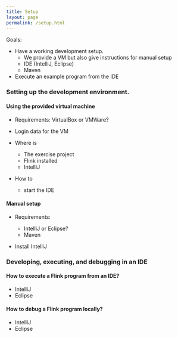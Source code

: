 ```yaml
---
title: Setup
layout: page
permalink: /setup.html
---
```


Goals: 

- Have a working development setup. 
  - We provide a VM but also give instructions for manual setup
  - IDE (IntelliJ, Eclipse)
  - Maven
- Execute an example program from the IDE

### Setting up the development environment.

#### Using the provided virtual machine

- Requirements: VirtualBox or VMWare?
- Login data for the VM
- Where is 
  - The exercise project
  - Flink installed
  - IntelliJ

- How to 
  - start the IDE 

#### Manual setup

- Requirements: 
	- IntelliJ or Eclipse?
	- Maven

- Install IntelliJ

### Developing, executing, and debugging in an IDE

#### How to execute a Flink program from an IDE?

- IntelliJ
- Eclipse

#### How to debug a Flink program locally?

- IntelliJ
- Eclipse